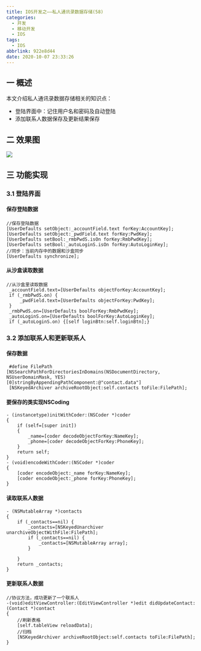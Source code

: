 ```yaml
---
title: IOS开发之——私人通讯录数据存储(58)
categories:
  - 开发
  - 移动开发
  - IOS
tags:
  - IOS
abbrlink: 922e8d44
date: 2020-10-07 23:33:26
---
```

## 一 概述

本文介绍私人通讯录数据存储相关的知识点：

* 登陆界面中：记住用户名和密码及自动登陆
* 添加联系人数据保存及更新结果保存

<!--more-->

## 二 效果图

![][1]

## 三 功能实现

### 3.1 登陆界面

#### 保存登陆数据

```
//保存登陆数据
[UserDefaults setObject:_accountField.text forKey:AccountKey];
[UserDefaults setObject:_pwdField.text forKey:PwdKey];
[UserDefaults setBool:_rmbPwdS.isOn forKey:RmbPwdKey];
[UserDefaults setBool:_autoLoginS.isOn forKey:AutoLoginKey];
//同步：当前内存中的数据和沙盒同步
[UserDefaults synchronize];
```

#### 从沙盒读取数据

```
//从沙盒里读取数据
 _accountField.text=[UserDefaults objectForKey:AccountKey];
 if (_rmbPwdS.on) {
     _pwdField.text=[UserDefaults objectForKey:PwdKey];
 }
 _rmbPwdS.on=[UserDefaults boolForKey:RmbPwdKey];
 _autoLoginS.on=[UserDefaults boolForKey:AutoLoginKey];
 if (_autoLoginS.on) {[self loginBtn:self.loginBtn];}
```

### 3.2 添加联系人和更新联系人

#### 保存数据

```
 #define FilePath [NSSearchPathForDirectoriesInDomains(NSDocumentDirectory, NSUserDomainMask, YES)[0]stringByAppendingPathComponent:@"contact.data"]
 [NSKeyedArchiver archiveRootObject:self.contacts toFile:FilePath];
```

#### 要保存的类实现NSCoding

```
- (instancetype)initWithCoder:(NSCoder *)coder
{
    if (self=[super init])
    {
        _name=[coder decodeObjectForKey:NameKey];
        _phone=[coder decodeObjectForKey:PhoneKey];
    }
    return self;
}
- (void)encodeWithCoder:(NSCoder *)coder
{
    [coder encodeObject:_name forKey:NameKey];
    [coder encodeObject:_phone forKey:PhoneKey];
}
```

#### 读取联系人数据

```
- (NSMutableArray *)contacts
{
    if (_contacts==nil) {
        _contacts=[NSKeyedUnarchiver unarchiveObjectWithFile:FilePath];
        if (_contacts==nil) {
            _contacts=[NSMutableArray array];
        }
       
    }
    return _contacts;
}
```

#### 更新联系人数据

```
//协议方法，成功更新了一个联系人
-(void)editViewController:(EditViewController *)edit didUpdateContact:(Contact *)contact
{
    //刷新表格
    [self.tableView reloadData];
    //归档
    [NSKeyedArchiver archiveRootObject:self.contacts toFile:FilePath];  
}
```



[1]:https://cdn.jsdelivr.net/gh/pgzxc/CDN/blog-image/ios-sirentongxunlu-save-data.gif
